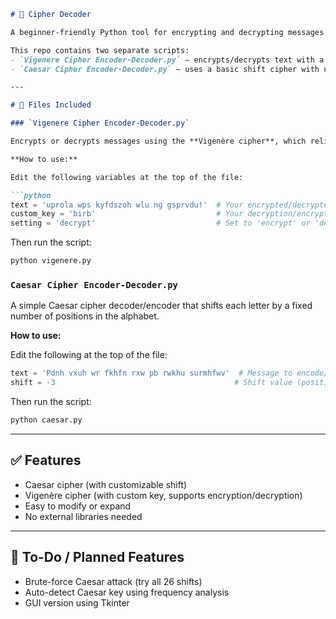 ```markdown
# 🔐 Cipher Decoder

A beginner-friendly Python tool for encrypting and decrypting messages using **Caesar** and **Vigenère** ciphers.

This repo contains two separate scripts:
- `Vigenere Cipher Encoder-Decoder.py` – encrypts/decrypts text with a custom key, harder to crack!
- `Caesar Cipher Encoder-Decoder.py` – uses a basic shift cipher with user-defined offset

---

# 📂 Files Included

### `Vigenere Cipher Encoder-Decoder.py`

Encrypts or decrypts messages using the **Vigenère cipher**, which relies on a key to shift letters by varying amounts.

**How to use:**

Edit the following variables at the top of the file:

```python
text = 'uprola wps kyfdszoh wlu ng gsprvdu!'  # Your encrypted/decrypted message
custom_key = 'birb'                           # Your decryption/encryption key
setting = 'decrypt'                           # Set to 'encrypt' or 'decrypt'
```

Then run the script:

```bash
python vigenere.py
```

### `Caesar Cipher Encoder-Decoder.py`

A simple Caesar cipher decoder/encoder that shifts each letter by a fixed number of positions in the alphabet.

**How to use:**

Edit the following at the top of the file:

```python
text = 'Pdnh vxuh wr fkhfn rxw pb rwkhu surmhfwv'  # Message to encode/decode
shift = -3                                        # Shift value (positive = encode, negative = decode)
```

Then run the script:

```bash
python caesar.py
```

---

## ✅ Features

- Caesar cipher (with customizable shift)
- Vigenère cipher (with custom key, supports encryption/decryption)
- Easy to modify or expand
- No external libraries needed

---

## 📌 To-Do / Planned Features

- Brute-force Caesar attack (try all 26 shifts)
- Auto-detect Caesar key using frequency analysis
- GUI version using Tkinter
